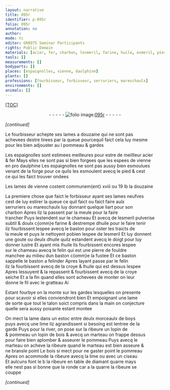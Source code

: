 ```yaml
---
layout: narrative
title: 095r
identifier: p-095r
folio: 095r
annotation: no
author:
mode: tc
editor: GR8975 Seminar Participants
rights: Public Domain
materials: [acier, fer, charbon, lesmeril, farine, huile, esmeril, pierre de fouldre, croye, boys, bois]
tools: []
measurements: []
bodyparts: []
places: [espaignolles, vienne, daulphine]
plants: []
professions: [fourbisseur, forbisseur, serruriers, mareschaulx]
environments: []
animals: []
---
```


<p><a href="{{ site.baseurl }}/diplomatic/">[TOC]</a></p><div class="folio" align="center">- - - - - <a href="http://gallica.bnf.fr/ark:/12148/btv1b10500001g/f195.image" target="_blank"><img src="https://cu-mkp.github.io/2017-workshop-edition/assets/photo-icon.png" alt="folio image: " style="display:inline-block; margin-bottom:-3px;"/>095r</a> - - - - - </div>  
 
*[continued]*
  
Le <span class="pro">fourbisseur</span> achepte ses lames a douzaine qui ne sont pas<br/> achevees destre tirees par la queue pourcequil faict cela luy mesme<br/> pour les bien adjouster au <span class="del">l</span> pommeau & gardes
 
Les <span class="pl">espaignolles</span> sont estimees meilleures pour estre de meillleur <span class="m">acier</span><br/> & <span class="m">fer</span> Mays elles ne sont pas si bien forgees que les espees de <span class="pl">vienne</span><br/> en <span class="del">pro</span> <span class="pl">daulphine</span> Les <span class="pl">espaignolles</span> ne sont pas aussy bien esmoulues<br/> venant de la forge pour ce quils les esmoulent avecq le pied & cest<br/> ce qui les faict trouver ondees
 
Les lames de <span class="pl">vienne</span> costent communem{ent} xviii ou 19 lb la douzaine
 
La premiere chose que faict le <span class="pro">forbisseur</span> ayant ses lames neufves<br/> cest de luy estirer la queue ce quil faict ou faict faire aulx<br/> <span class="pro">serruriers</span> ou <span class="pro">mareschaulx</span> luy donnant quelque liart pour son<br/> <span class="m">charbon</span> Apres ilz la passent par la meule pour la faire<br/> trancher Puys lestendent sur le chameau Et <span class="add">avecq</span> de <span class="m">lesmeril</span> pulverise<br/> subtil & doulx c{omm}e <span class="m">farine</span> & destrempe d<span class="m">huile</span> pour le faire tenir<br/> ilz fourbissent lespee avecq le baston pour oster les traicts de<br/> la meule et puys <span class="del">le</span> nettoyent <span class="del">po</span>bien lespee de l<span class="m">esmeril</span> Et luy donnent<br/> une goute ou deulx d<span class="m">huile</span> quilz estandent avecq le doigt pour luy<br/> donner lustre Et ayant mis l<span class="m">huile</span> Ils fourbissent encores lespee<br/> sur le chameau avecq le felin qui est une <span class="m">pierre de fouldre</span><br/> manchee au milieu dun baston c{omm}e la fustee Et ce baston<br/> sappelle le baston a felinder Apres layant passe par le felin<br/> ilz la fourbissent avecq de la <span class="m">croye</span> & l<span class="m">huile</span> qui est dessus lespee<br/> Apres lessuyent & la repassent & fourbissent avecq de la <span class="m">croye</span><br/> seiche Et a la fin quand elles sont achevees de monter on leur<br/> donne le fil avec le gratteau <span class="del">Ai</span>
 
Estant fourbye on la monte sur les gardes lesquelles on presente<br/> pour scavoir si elles conviendront bien Et empoignant une lame<br/> de sorte que tout le talon soict compris dans la main on conjecture<br/> quelle sera aussy poisante estant montee
 
On mect la lame dans un estoc entre deulx morceaulx de <span class="m">boys</span><br/> puys avecq une lime ilz agrandissent si besoing est lentree de la<br/> garde Puys pour la river, on pose sur la ribeure <span class="del">un lopin de</span><br/> & pommeau un lopin de <span class="m">bois</span> & avecq un marteau on frappe dessus<br/> pour faire bien aplomber & asseurer le pommeau Puys avecq le<br/> marteau on acheve la ribeure quand le marteau est bien asseure &<br/> ne bransle point Le <span class="m">bois</span> si mect pour ne gaster point le pommeau<br/> Apres on acommode la ribeure avecq la lime ou avec un ciseau<br/> Et aulcuns font <span class="del">le b</span> la ribeure en table de diamant quarre mays<br/> elle nest pas si bonne que la ronde car a la quarre la ribeure se<br/> couppe
 
*[continued]*
 
